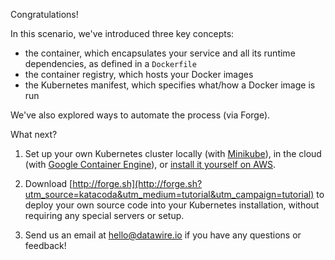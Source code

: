 Congratulations!

In this scenario, we've introduced three key concepts:

* the container, which encapsulates your service and all its runtime dependencies, as defined in a `Dockerfile`
* the container registry, which hosts your Docker images
* the Kubernetes manifest, which specifies what/how a Docker image is run

We've also explored ways to automate the process (via Forge).

What next?

1. Set up your own Kubernetes cluster locally (with [Minikube](https://kubernetes.io/docs/tasks/tools/install-minikube/)), in the cloud (with [Google Container Engine](https://cloud.google.com/container-engine/)), or [install it yourself on AWS](https://www.datawire.io/guide/infrastructure/setting-kubernetes-aws/).

2. Download [http://forge.sh](http://forge.sh?utm_source=katacoda&utm_medium=tutorial&utm_campaign=tutorial) to deploy your own source code into your Kubernetes installation, without requiring any special servers or setup.

3. Send us an email at hello@datawire.io if you have any questions or feedback!
